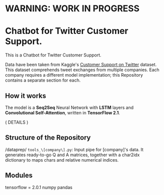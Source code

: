 # WARNING: WORK IN PROGRESS

# Chatbot for Twitter Customer Support.

This is a Chatbot for Twitter Customer Support.

Data have been taken from Kaggle's [Customer Support on Twitter](https://www.kaggle.com/thoughtvector/customer-support-on-twitter) dataset. This dataset comprehends tweet exchanges from multiple companies. Each company requires a different model implementation; this Repository contains a separate section for each.


## How it works

The model is a **Seq2Seq** Neural Network with **LSTM** layers and **Convolutional Self-Attention**, written in **TensorFlow 2.1**.

( DETAILS )


## Structure of the Repository

/dataprep/
  `tools_\[company\].py`: Input pipe for \[company\]'s data. It generates ready-to-go Q and A matrices, together with a char2idx dictionary to maps chars and relative numerical indices.


## Modules

tensorflow = 2.0.1
numpy
pandas


